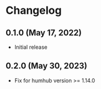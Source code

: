Changelog
=========

0.1.0 (May 17, 2022)
---------------------
- Initial release


0.2.0 (May 30, 2023)
---------------------
- Fix for humhub version >= 1.14.0
